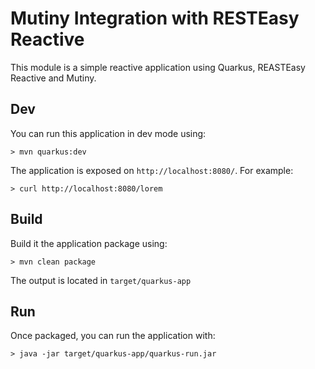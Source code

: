 # Mutiny Integration with RESTEasy Reactive

This module is a simple reactive application using Quarkus, REASTEasy Reactive and Mutiny.

## Dev

You can run this application in dev mode using:

```shell
> mvn quarkus:dev
```

The application is exposed on `http://localhost:8080/`. 
For example:

```shell
> curl http://localhost:8080/lorem
```

## Build

Build it the application package using:

```shell
> mvn clean package
```

The output is located in `target/quarkus-app`

## Run

Once packaged, you can run the application with:

```shell
> java -jar target/quarkus-app/quarkus-run.jar
```